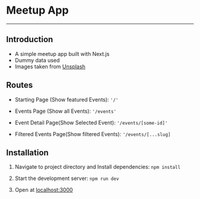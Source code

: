 # Meetup App

---

## Introduction

-   A simple meetup app built with Next.js
-   Dummy data used
-   Images taken from [Unsplash](https://unsplash.com/)

## Routes

-   Starting Page (Show featured Events):
    `'/'`

-   Events Page (Show all Events):
    `'/events'`

-   Event Detail Page(Show Selected Event):
    `'/events/[some-id]'`

-   Filtered Events Page(Show filtered Events):
    `'/events/[...slug]`

## Installation

1. Navigate to project directory and Install dependencies:
   `npm install`

2. Start the development server:
   `npm run dev`

3. Open at [localhost:3000](http://localhost:3000/)
